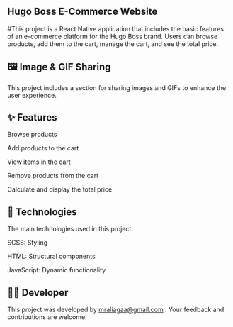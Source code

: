 ## Hugo Boss E-Commerce Website

#This project is a React Native application that includes the basic features of an e-commerce platform for the Hugo Boss brand. Users can browse products, add them to the cart, manage the cart, and see the total price.

## 🖼️ Image & GIF Sharing

This project includes a section for sharing images and GIFs to enhance the user experience.

## ✨ Features

Browse products

Add products to the cart

View items in the cart

Remove products from the cart

Calculate and display the total price

## 🚀 Technologies

The main technologies used in this project:

SCSS: Styling

HTML: Structural components

JavaScript: Dynamic functionality

## 👨‍💻 Developer

This project was developed by mraliagaa@gmail.com . Your feedback and contributions are welcome!

